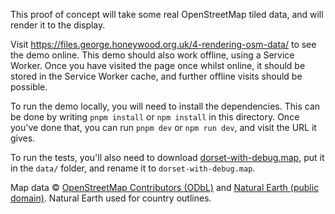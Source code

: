 This proof of concept will take some real OpenStreetMap tiled data, and will render it to the display.

Visit https://files.george.honeywood.org.uk/4-rendering-osm-data/ to see the demo online. This demo should also work offline, using a Service Worker. Once you have visited the page once whilst online, it should be stored in the Service Worker cache, and further offline visits should be possible.

To run the demo locally, you will need to install the dependencies. This can be done by writing `pnpm install` or `npm install` in this directory. Once you've done that, you can run `pnpm dev` or `npm run dev`, and visit the URL it gives.

To run the tests, you'll also need to download [dorset-with-debug.map](https://files.george.honeywood.org.uk/2022-11-16-dorset-with-debug.map), put it in the `data/` folder, and rename it to `dorset-with-debug.map`.

Map data © [OpenStreetMap Contributors (ODbL)](https://www.openstreetmap.org/copyright) and [Natural Earth (public domain)](https://www.naturalearthdata.com/about/terms-of-use/). Natural Earth used for country outlines.
